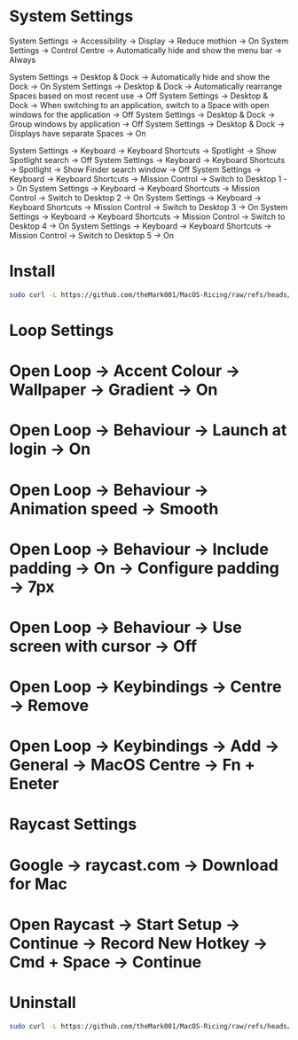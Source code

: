 # System Settings
System Settings -> Accessibility -> Display -> Reduce mothion -> On
System Settings -> Control Centre -> Automatically hide and show the menu bar -> Always

System Settings -> Desktop & Dock -> Automatically hide and show the Dock -> On
System Settings -> Desktop & Dock -> Automatically rearrange Spaces based on most recent use -> Off
System Settings -> Desktop & Dock -> When switching to an application, switch to a Space with open windows for the application -> Off
System Settings -> Desktop & Dock -> Group windows by application -> Off
System Settings -> Desktop & Dock -> Displays have separate Spaces -> On

System Settings -> Keyboard -> Keyboard Shortcuts -> Spotlight -> Show Spotlight search -> Off
System Settings -> Keyboard -> Keyboard Shortcuts -> Spotlight -> Show Finder search window -> Off
System Settings -> Keyboard -> Keyboard Shortcuts ->  Mission Control -> Switch to Desktop 1 -> On
System Settings -> Keyboard -> Keyboard Shortcuts ->  Mission Control -> Switch to Desktop 2 -> On
System Settings -> Keyboard -> Keyboard Shortcuts ->  Mission Control -> Switch to Desktop 3 -> On
System Settings -> Keyboard -> Keyboard Shortcuts ->  Mission Control -> Switch to Desktop 4 -> On
System Settings -> Keyboard -> Keyboard Shortcuts ->  Mission Control -> Switch to Desktop 5 -> On

# Install
```bash
sudo curl -L https://github.com/theMark001/MacOS-Ricing/raw/refs/heads/main/install.sh | bash
```

# Loop Settings
# Open Loop -> Accent Colour -> Wallpaper -> Gradient -> On
# Open Loop -> Behaviour -> Launch at login -> On
# Open Loop -> Behaviour -> Animation speed -> Smooth
# Open Loop -> Behaviour -> Include padding -> On -> Configure padding -> 7px
# Open Loop -> Behaviour -> Use screen with cursor -> Off
# Open Loop -> Keybindings -> Centre -> Remove
# Open Loop -> Keybindings -> Add -> General -> MacOS Centre -> Fn + Eneter

# Raycast Settings
# Google -> raycast.com -> Download for Mac
# Open Raycast -> Start Setup -> Continue -> Record New Hotkey -> Cmd + Space -> Continue




# Uninstall
```bash
sudo curl -L https://github.com/theMark001/MacOS-Ricing/raw/refs/heads/main/uninstall.sh | bash
```

